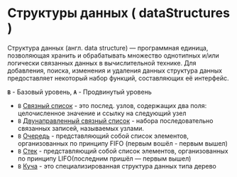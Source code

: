 
# Структуры данных ( dataStructures )

Структура данных (англ. data structure) — программная единица, позволяющая хранить и обрабатывать множество однотипных и/или логически связанных данных в вычислительной технике. Для добавления, поиска, изменения и удаления данных структура данных предоставляет некоторый набор функций, составляющих её интерфейс.

**`B`** - Базовый уровень, **`A`** - Продвинутый уровень

- `В` [Связный список](./linked-list) - это послед. узлов, содержащих два поля: целочисленное значение и ссылку на следующий узел
- `В` [Двунаправленный связный список](./doubly-linked-list) - набора последовательно связанных записей, называемых узлами.
- `В` [Очередь](./queue) - представляющий собой список элементов, организованных по принципу FIFO (первым вошёл - первым вышел)
- `В` [Стек](./stack) - представляющий собой список элементов, организованных по принципу  LIFO(последним пришёл — первым вышел)
- `В` [Куча](./heap) - это специализированная структура данных типа дерево

